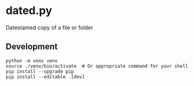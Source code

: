 # dated.py

Datestamed copy of a file or folder

## Development

```shell
python -m venv venv
source ./venv/bin/activate  # Or appropriate command for your shell
pip install --upgrade pip
pip install --editable .[dev]
```
